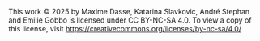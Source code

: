 This work © 2025 by Maxime Dasse, Katarina Slavkovic, André Stephan and Emilie Gobbo is licensed under CC BY-NC-SA 4.0. To view a copy of this license, visit https://creativecommons.org/licenses/by-nc-sa/4.0/
